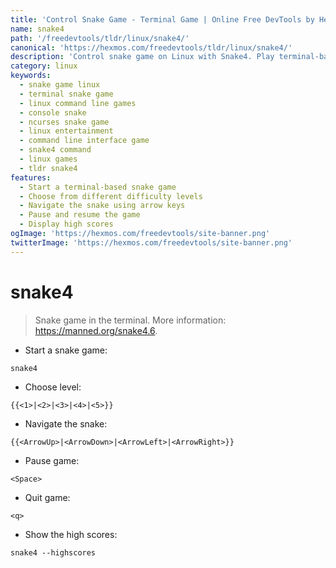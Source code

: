 ```yaml
---
title: 'Control Snake Game - Terminal Game | Online Free DevTools by Hexmos'
name: snake4
path: '/freedevtools/tldr/linux/snake4/'
canonical: 'https://hexmos.com/freedevtools/tldr/linux/snake4/'
description: 'Control snake game on Linux with Snake4. Play terminal-based snake, adjust levels and navigate using arrow keys. Free online tool, no registration required.'
category: linux
keywords:
  - snake game linux
  - terminal snake game
  - linux command line games
  - console snake
  - ncurses snake game
  - linux entertainment
  - command line interface game
  - snake4 command
  - linux games
  - tldr snake4
features:
  - Start a terminal-based snake game
  - Choose from different difficulty levels
  - Navigate the snake using arrow keys
  - Pause and resume the game
  - Display high scores
ogImage: 'https://hexmos.com/freedevtools/site-banner.png'
twitterImage: 'https://hexmos.com/freedevtools/site-banner.png'
---
```


# snake4

> Snake game in the terminal.
> More information: <https://manned.org/snake4.6>.

- Start a snake game:

`snake4`

- Choose level:

`{{<1>|<2>|<3>|<4>|<5>}}`

- Navigate the snake:

`{{<ArrowUp>|<ArrowDown>|<ArrowLeft>|<ArrowRight>}}`

- Pause game:

`<Space>`

- Quit game:

`<q>`

- Show the high scores:

`snake4 --highscores`
